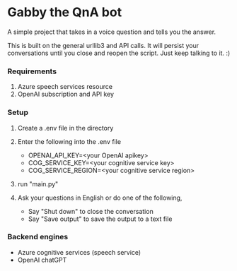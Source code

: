 # Gabby the QnA bot

A simple project that takes in a voice question and tells you the answer.

This is built on the general urllib3 and API calls. It will persist your conversations until you close and reopen the script. Just keep talking to it. :)

### Requirements

1. Azure speech services resource
2. OpenAI subscription and API key

### Setup

1. Create a .env file in the directory

2. Enter the following into the .env file

   - OPENAI_API_KEY=\<your OpenAI apikey>
   - COG_SERVICE_KEY=\<your cognitive service key>
   - COG_SERVICE_REGION=\<your cognitive service region>

3. run "main.py"

4. Ask your questions in English or do one of the following,
  
   - Say "Shut down" to close the conversation
   - Say "Save output" to save the output to a text file

### Backend engines
- Azure cognitive services (speech service)
- OpenAI chatGPT
